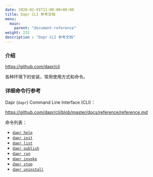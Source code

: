 ```yaml
---
date: 2020-02-01T11:00:00+08:00
title: Dapr CLI 参考文档
menu:
  main:
    parent: "document-reference"
weight: 232
description : "Dapr CLI 参考文档"
---
```


### 介绍

https://github.com/dapr/cli

各种环境下的安装，常用使用方式和命令。

### 详细命令行参考

Dapr (`dapr`) Command Line Interface (CLI)：

https://github.com/dapr/cli/blob/master/docs/reference/reference.md

命令列表：

- [`dapr help`](https://github.com/dapr/cli/blob/master/docs/reference/dapr-help.md)
- [`dapr init`](https://github.com/dapr/cli/blob/master/docs/reference/dapr-init.md)
- [`dapr list`](https://github.com/dapr/cli/blob/master/docs/reference/dapr-list.md)
- [`dapr publish`](https://github.com/dapr/cli/blob/master/docs/reference/dapr-publish.md)
- [`dapr run`](https://github.com/dapr/cli/blob/master/docs/reference/dapr-run.md)
- [`dapr invoke`](https://github.com/dapr/cli/blob/master/docs/reference/dapr-invoke.md)
- [`dapr stop`](https://github.com/dapr/cli/blob/master/docs/reference/dapr-stop.md)
- [`dapr uninstall`](https://github.com/dapr/cli/blob/master/docs/reference/dapr-uninstall.md)